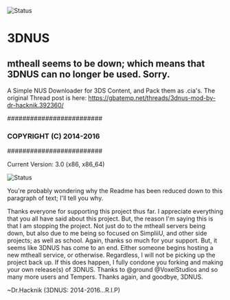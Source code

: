 ![Status](https://raw.githubusercontent.com/zoltx23/3DNUS/master/wiki/new_3dnus_logo_128.png)
# 3DNUS
## mtheall seems to be down; which means that 3DNUS can no longer be used. Sorry.  
A Simple NUS Downloader for 3DS Content, and Pack them as .cia's. 
The original Thread post is here: https://gbatemp.net/threads/3dnus-mod-by-dr-hacknik.392360/


#########################
### COPYRIGHT (C) 2014-2016
#########################

Current Version: 3.0 (x86, x86_64) 

![Status](https://raw.githubusercontent.com/zoltx23/3DNUS/master/wiki/status/3DNUS_STATUS_32x64.png)

You're probably wondering why the Readme has been reduced down to this paragraph of
text; I'll tell you why.

Thanks everyone for supporting this project thus far. I appreciate everything that you all have said about this project. But, the reason I'm saying this is that I am stopping the project. Not just do to the mtheall servers being down, but also due to me being so focused on SimpliiU, and other side projects; as well as school. Again, thanks so much for your support. But, it seems like 3DNUS has come to an end. Either someone begins hosting a new mtheall service, or otherwise. Regardless, I will not be picking up the project back up. If this does happen, I fully condone you forking and making your own release(s) of 3DNUS. Thanks to @ground @VoxelStudios and so many more users and Tempers. Thanks again, and goodbye, 3DNUS.

~Dr.Hacknik (3DNUS: 2014-2016...R.I.P)

